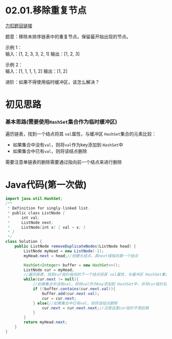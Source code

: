 # 02.01.移除重复节点

[力扣题目链接](https://leetcode-cn.com/problems/remove-duplicate-node-lcci/)

题意：移除未排序链表中的重复节点。保留最开始出现的节点。

示例 1：         
输入：[1, 2, 3, 3, 2, 1]
输出：[1, 2, 3]    

示例 2：     
输入：[1, 1, 1, 1, 2]
输出：[1, 2]  

进阶：如果不得使用临时缓冲区，该怎么解决？
     
# 初见思路

### 基本思路(需要使用`HashSet`集合作为临时缓冲区)
遍历链表，找到一个结点将其 `val`属性，与缓冲区 `HashSet`集合的元素比较：
* 如果集合中没有`val`，则将`val`作为key添加到 `HashSet`中
* 如果集合中已有`val`，则将该结点删除

需要注意单链表的删除需要通过指向前一个结点来进行删除


# Java代码(第一次做)
```java
import java.util.HashSet;
/**
 * Definition for singly-linked list.
 * public class ListNode {
 *     int val;
 *     ListNode next;
 *     ListNode(int x) { val = x; }
 * }
 */
class Solution {
    public ListNode removeDuplicateNodes(ListNode head) {
        ListNode myHead = new ListNode(-1);
        myHead.next = head;//创建头结点，其next域指向第一个结点

        HashSet<Integer> buffer = new HashSet<>();
        ListNode cur = myHead;
        //遍历链表，找到cur指针指向的下一个结点将其 val属性，与缓冲区 HashSet集合的元素比较
        while(cur.next != null){
            //如果集合中没有val，则将val作为key添加到 HashSet中，并将cur指针后移
            if (!buffer.contains(cur.next.val)){
                buffer.add(cur.next.val);
                cur = cur.next;
            } else{//如果集合中已有val，则将该结点删除
                cur.next = cur.next.next;//注意这里cur指针不用后移
            }
        }
        return myHead.next;
    }
}
```